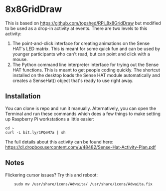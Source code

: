 # 8x8GridDraw

This is based on https://github.com/topshed/RPi_8x8GridDraw but modified to be used as a drop-in activity at events. There are two levels to this activity:

1. The point-and-click interface for creating animations on the Sense HAT's LED matrix. This is meant for some quick fun and can be used by younger participants who can't read, but can point and click with a mouse.
2. The Python command line interpreter interface for trying out the Sense HAT functions. This is meant to get people coding quickly. The shortcut installed on the desktop loads the Sense HAT module automatically and creates a SenseHat() object that's ready to use right away.

## Installation

You can clone is repo and run it manually. Alternatively, you can open the Terminal and run these commands which does a few things to make setting up Raspberry Pi workstations a little easier:

    cd ~
    curl -L bit.ly/1PQeM7a | sh

The full details about this activity can be found here: https://dl.dropboxusercontent.com/u/48482/Sense-Hat-Activity-Plan.pdf

## Notes

Flickering cursor issues? Try this and reboot:

        sudo mv /usr/share/icons/Adwaita/ /usr/share/icons/Adwaita.fix
